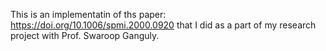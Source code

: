 This is an implementatin of ths paper: https://doi.org/10.1006/spmi.2000.0920 that I did as a part of my research project with Prof. Swaroop Ganguly.
